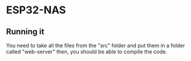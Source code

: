 # ESP32-NAS

## Running it
You need to take all the files from the "src" folder and put them in a folder called "web-server" then, you should be able to compile the code.